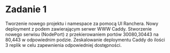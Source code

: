 # Zadanie 1
Tworzenie nowego projektu i namespace za pomocą UI Ranchera.
Nowy deployment z podem zawierającym serwer WWW Caddy.
Stworzenie nowego serwisu (NodePort) z przekierowaniem portów 30080,30443 na 80,443 w odpowiednim podzie.
Zeskalowanie deploymentu Caddy do ilości 3 replik w celu zapewnienia odpowiedniej dostępności.
